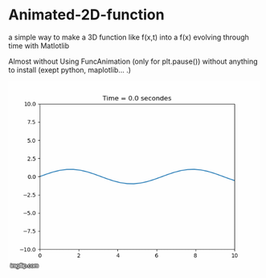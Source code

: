 # Animated-2D-function
a simple way to make a 3D function like f(x,t) into a f(x) evolving through time with Matlotlib

Almost without Using FuncAnimation (only for plt.pause()) without anything to install (exept python, maplotlib... .)

![](animated-function.gif)
